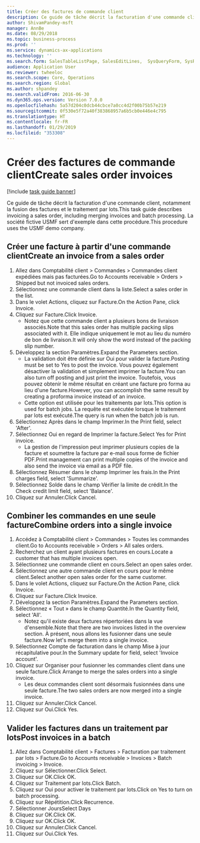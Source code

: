 ```yaml
---
title: Créer des factures de commande client
description: Ce guide de tâche décrit la facturation d'une commande client, notamment la fusion des factures et le traitement par lots.
author: ShivamPandey-msft
manager: AnnBe
ms.date: 08/29/2018
ms.topic: business-process
ms.prod: ''
ms.service: dynamics-ax-applications
ms.technology: ''
ms.search.form: SalesTableListPage, SalesEditLines,  SysQueryForm, SysRecurrence
audience: Application User
ms.reviewer: twheeloc
ms.search.scope: Core, Operations
ms.search.region: Global
ms.author: shpandey
ms.search.validFrom: 2016-06-30
ms.dyn365.ops.version: Version 7.0.0
ms.openlocfilehash: 5a57d204c0dcb44cbce7a0cc4d2f00b75b57e219
ms.sourcegitcommit: 0f530e5f72a40f383868957a6b5cb0e446e4c795
ms.translationtype: HT
ms.contentlocale: fr-FR
ms.lasthandoff: 01/29/2019
ms.locfileid: "353308"
---
```

# <a name="create-sales-order-invoices"></a><span data-ttu-id="14862-103">Créer des factures de commande client</span><span class="sxs-lookup"><span data-stu-id="14862-103">Create sales order invoices</span></span>

[!include [task guide banner](../../includes/task-guide-banner.md)]

<span data-ttu-id="14862-104">Ce guide de tâche décrit la facturation d'une commande client, notamment la fusion des factures et le traitement par lots.</span><span class="sxs-lookup"><span data-stu-id="14862-104">This task guide describes invoicing a sales order, including merging invoices and batch processing.</span></span> <span data-ttu-id="14862-105">La société fictive USMF sert d'exemple dans cette procédure.</span><span class="sxs-lookup"><span data-stu-id="14862-105">This procedure uses the USMF demo company.</span></span>


## <a name="create-an-invoice-from-a-sales-order"></a><span data-ttu-id="14862-106">Créer une facture à partir d'une commande client</span><span class="sxs-lookup"><span data-stu-id="14862-106">Create an invoice from a sales order</span></span>
1. <span data-ttu-id="14862-107">Allez dans Comptabilité client > Commandes > Commandes client expédiées mais pas facturées.</span><span class="sxs-lookup"><span data-stu-id="14862-107">Go to Accounts receivable > Orders > Shipped but not invoiced sales orders.</span></span>
2. <span data-ttu-id="14862-108">Sélectionnez une commande client dans la liste.</span><span class="sxs-lookup"><span data-stu-id="14862-108">Select a sales order in the list.</span></span> 
3. <span data-ttu-id="14862-109">Dans le volet Actions, cliquez sur Facture.</span><span class="sxs-lookup"><span data-stu-id="14862-109">On the Action Pane, click Invoice.</span></span>
4. <span data-ttu-id="14862-110">Cliquez sur Facture.</span><span class="sxs-lookup"><span data-stu-id="14862-110">Click Invoice.</span></span>
    * <span data-ttu-id="14862-111">Notez que cette commande client a plusieurs bons de livraison associés.</span><span class="sxs-lookup"><span data-stu-id="14862-111">Note that this sales order has multiple packing slips associated with it.</span></span> <span data-ttu-id="14862-112">Elle indique uniquement le mot <multiple> au lieu du numéro de bon de livraison.</span><span class="sxs-lookup"><span data-stu-id="14862-112">It will only show the word <multiple> instead of the packing slip number.</span></span>  
5. <span data-ttu-id="14862-113">Développez la section Paramètres.</span><span class="sxs-lookup"><span data-stu-id="14862-113">Expand the Parameters section.</span></span>
    * <span data-ttu-id="14862-114">La validation doit être définie sur Oui pour valider la facture.</span><span class="sxs-lookup"><span data-stu-id="14862-114">Posting must be set to Yes to post the invoice.</span></span> <span data-ttu-id="14862-115">Vous pouvez également désactiver la validation et simplement imprimer la facture.</span><span class="sxs-lookup"><span data-stu-id="14862-115">You can also turn off posting and just print the invoice.</span></span> <span data-ttu-id="14862-116">Toutefois, vous pouvez obtenir le même résultat en créant une facture pro forma au lieu d'une facture.</span><span class="sxs-lookup"><span data-stu-id="14862-116">However, you can accomplish the same result by creating a proforma invoice instead of an invoice.</span></span>  
    * <span data-ttu-id="14862-117">Cette option est utilisée pour les traitements par lots.</span><span class="sxs-lookup"><span data-stu-id="14862-117">This option is used for batch jobs.</span></span> <span data-ttu-id="14862-118">La requête est exécutée lorsque le traitement par lots est exécuté.</span><span class="sxs-lookup"><span data-stu-id="14862-118">The query is run when the batch job is run.</span></span>    
6. <span data-ttu-id="14862-119">Sélectionnez Après dans le champ Imprimer.</span><span class="sxs-lookup"><span data-stu-id="14862-119">In the Print field, select 'After'.</span></span>
7. <span data-ttu-id="14862-120">Sélectionnez Oui en regard de Imprimer la facture.</span><span class="sxs-lookup"><span data-stu-id="14862-120">Select Yes for Print invoice.</span></span>
    * <span data-ttu-id="14862-121">La gestion de l'impression peut imprimer plusieurs copies de la facture et soumettre la facture par e-mail sous forme de fichier PDF.</span><span class="sxs-lookup"><span data-stu-id="14862-121">Print management can print  multiple copies of the invoice and also send the invoice via email as a PDF file.</span></span>  
8. <span data-ttu-id="14862-122">Sélectionnez Résumer dans le champ Imprimer les frais.</span><span class="sxs-lookup"><span data-stu-id="14862-122">In the Print charges field, select 'Summarize'.</span></span>
9. <span data-ttu-id="14862-123">Sélectionnez Solde dans le champ Vérifier la limite de crédit.</span><span class="sxs-lookup"><span data-stu-id="14862-123">In the Check credit limit field, select 'Balance'.</span></span>
10. <span data-ttu-id="14862-124">Cliquez sur Annuler.</span><span class="sxs-lookup"><span data-stu-id="14862-124">Click Cancel.</span></span>

## <a name="combine-orders-into-a-single-invoice"></a><span data-ttu-id="14862-125">Combiner les commandes en une seule facture</span><span class="sxs-lookup"><span data-stu-id="14862-125">Combine orders into a single invoice</span></span>
1. <span data-ttu-id="14862-126">Accédez à Comptabilité client > Commandes > Toutes les commandes client.</span><span class="sxs-lookup"><span data-stu-id="14862-126">Go to Accounts receivable > Orders > All sales orders.</span></span>
2. <span data-ttu-id="14862-127">Recherchez un client ayant plusieurs factures en cours.</span><span class="sxs-lookup"><span data-stu-id="14862-127">Locate a customer that has multiple invoices open.</span></span>
3. <span data-ttu-id="14862-128">Sélectionnez une commande client en cours.</span><span class="sxs-lookup"><span data-stu-id="14862-128">Select an open sales order.</span></span>
4. <span data-ttu-id="14862-129">Sélectionnez une autre commande client en cours pour le même client.</span><span class="sxs-lookup"><span data-stu-id="14862-129">Select another open sales order for the same customer.</span></span>
5. <span data-ttu-id="14862-130">Dans le volet Actions, cliquez sur Facture.</span><span class="sxs-lookup"><span data-stu-id="14862-130">On the Action Pane, click Invoice.</span></span>
6. <span data-ttu-id="14862-131">Cliquez sur Facture.</span><span class="sxs-lookup"><span data-stu-id="14862-131">Click Invoice.</span></span>
7. <span data-ttu-id="14862-132">Développez la section Paramètres.</span><span class="sxs-lookup"><span data-stu-id="14862-132">Expand the Parameters section.</span></span>
8. <span data-ttu-id="14862-133">Sélectionnez « Tout » dans le champ Quantité.</span><span class="sxs-lookup"><span data-stu-id="14862-133">In the Quantity field, select 'All'.</span></span>
    * <span data-ttu-id="14862-134">Notez qu'il existe deux factures répertoriées dans la vue d'ensemble.</span><span class="sxs-lookup"><span data-stu-id="14862-134">Note that there are two invoices listed in the overview section.</span></span> <span data-ttu-id="14862-135">À présent, nous allons les fusionner dans une seule facture.</span><span class="sxs-lookup"><span data-stu-id="14862-135">Now let's merge them into a single invoice.</span></span>  
9. <span data-ttu-id="14862-136">Sélectionnez Compte de facturation dans le champ Mise à jour récapitulative pour.</span><span class="sxs-lookup"><span data-stu-id="14862-136">In the Summary update for field, select 'Invoice account'.</span></span>
10. <span data-ttu-id="14862-137">Cliquez sur Organiser pour fusionner les commandes client dans une seule facture.</span><span class="sxs-lookup"><span data-stu-id="14862-137">Click Arrange to merge the sales orders into a single invoice.</span></span>
    * <span data-ttu-id="14862-138">Les deux commandes client sont désormais fusionnées dans une seule facture.</span><span class="sxs-lookup"><span data-stu-id="14862-138">The two sales orders are now merged into a single invoice.</span></span>   
11. <span data-ttu-id="14862-139">Cliquez sur Annuler.</span><span class="sxs-lookup"><span data-stu-id="14862-139">Click Cancel.</span></span>
12. <span data-ttu-id="14862-140">Cliquez sur Oui.</span><span class="sxs-lookup"><span data-stu-id="14862-140">Click Yes.</span></span>

## <a name="post-invoices-in-a-batch"></a><span data-ttu-id="14862-141">Valider les factures dans un traitement par lots</span><span class="sxs-lookup"><span data-stu-id="14862-141">Post invoices in a batch</span></span>
1. <span data-ttu-id="14862-142">Allez dans Comptabilité client > Factures > Facturation par traitement par lots > Facture.</span><span class="sxs-lookup"><span data-stu-id="14862-142">Go to Accounts receivable > Invoices > Batch invoicing > Invoice.</span></span>
2. <span data-ttu-id="14862-143">Cliquez sur Sélectionner.</span><span class="sxs-lookup"><span data-stu-id="14862-143">Click Select.</span></span>
3. <span data-ttu-id="14862-144">Cliquez sur OK.</span><span class="sxs-lookup"><span data-stu-id="14862-144">Click OK.</span></span>
4. <span data-ttu-id="14862-145">Cliquez sur Traitement par lots.</span><span class="sxs-lookup"><span data-stu-id="14862-145">Click Batch.</span></span>
5. <span data-ttu-id="14862-146">Cliquez sur Oui pour activer le traitement par lots.</span><span class="sxs-lookup"><span data-stu-id="14862-146">Click on Yes to turn on batch processing.</span></span>
6. <span data-ttu-id="14862-147">Cliquez sur Répétition.</span><span class="sxs-lookup"><span data-stu-id="14862-147">Click Recurrence.</span></span>
7. <span data-ttu-id="14862-148">Sélectionner Jours</span><span class="sxs-lookup"><span data-stu-id="14862-148">Select Days</span></span>
8. <span data-ttu-id="14862-149">Cliquez sur OK.</span><span class="sxs-lookup"><span data-stu-id="14862-149">Click OK.</span></span>
9. <span data-ttu-id="14862-150">Cliquez sur OK.</span><span class="sxs-lookup"><span data-stu-id="14862-150">Click OK.</span></span>
10. <span data-ttu-id="14862-151">Cliquez sur Annuler.</span><span class="sxs-lookup"><span data-stu-id="14862-151">Click Cancel.</span></span>
11. <span data-ttu-id="14862-152">Cliquez sur Oui.</span><span class="sxs-lookup"><span data-stu-id="14862-152">Click Yes.</span></span>

